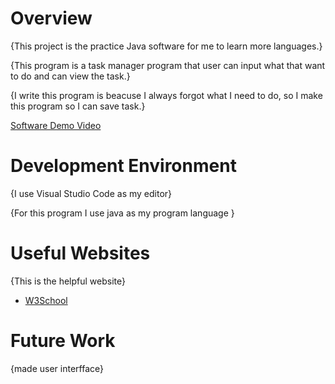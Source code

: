 # Overview

{This project is the practice Java software for me to learn more languages.}

{This program is a task manager program that user can input what that want to do and can view the task.}

{I write this program is beacuse I always forgot what I need to do, so I make this program so I can save task.}

[Software Demo Video](https://youtu.be/hisvtWaFtmo)

# Development Environment

{I use Visual Studio Code as my editor}

{For this program I use java as my program language }

# Useful Websites

{This is the helpful website}

- [W3School](https://www.w3schools.com/)

# Future Work

{made user interfface}


